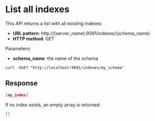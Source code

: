 # List all indexes

This API returns a list with all existing indexes:

* **URL pattern**: http://{server_name}:9091/indexes/{schema_name}
* **HTTP method**: GET

Parameters:

* **schema_name**: the name of the schema

```shell
curl -XGET "http://localhost:9091/indexes/my_schema"
```

## Response

```json
[my_index]
```

If no index exists, an empty array is returned:

```json
[]
```